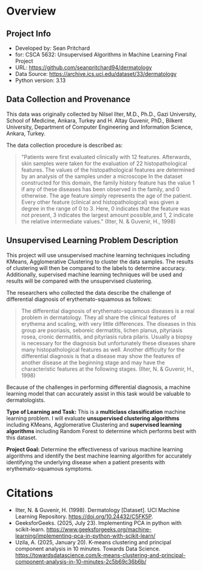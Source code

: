 # Overview #

## Project Info ##

- Developed by: Sean Pritchard
- for: CSCA 5632: Unsupervised Algorithms in Machine Learning Final Project
- URL: https://github.com/seanpritchard94/dermatology
- Data Source: https://archive.ics.uci.edu/dataset/33/dermatology
- Python version: 3.13

## Data Collection and Provenance ##

This data was originally collected by Nilsel Ilter, M.D., Ph.D., Gazi University, School of Medicine, Ankara, Turkey and H. Altay Guvenir, PhD., Bilkent University, Department of Computer Engineering and Information Science, Ankara, Turkey.

The data collection procedure is described as:
> "Patients were first evaluated clinically with 12 features. Afterwards, skin samples were taken for the evaluation of 22 histopathological features. The values of the histopathological features are determined by an analysis of the samples under a microscope
> In the dataset constructed for this domain, the family history feature has the value 1 if any of these diseases has been observed in the family, and 0 otherwise. The age feature simply represents the age of the patient. Every other feature (clinical and histopathological) was given a degree in the range of 0 to 3. Here, 0 indicates that the feature was not present, 3 indicates the largest amount possible,and 1, 2 indicate the relative intermediate values." (Ilter, N. & Guvenir, H., 1998)

## Unsupervised Learning Problem Description ##

This project will use unsupervised machine learning techniques including KMeans, Agglomerative Clustering to cluster the data samples. The results of clustering will then be compared to the labels to determine accuracy. Additionally, supervised machine learning techniques will be used and results will be compared with the unsupervised clustering.

The researchers who collected the data describe the challenge of differential diagnosis of erythemato-squamous as follows:

> The differential diagnosis of erythemato-squamous diseases is a real problem in dermatology. They all share the clinical features of erythema and scaling, with very little differences. The diseases in this group are psoriasis, seboreic dermatitis, lichen planus, pityriasis rosea, cronic dermatitis, and pityriasis rubra pilaris. Usually a biopsy is necessary for the diagnosis but unfortunately these diseases share many histopathological features as well. Another difficulty for the differential diagnosis is that a disease may show the features of another disease at the beginning stage and may have the characteristic features at the following stages. (Ilter, N. & Guvenir, H., 1998)

Because of the challenges in performing differential diagnosis, a machine learning model that can accurately assist in this task would be valuable to dermatologists.

**Type of Learning and Task:** This is a **multiclass classification** machine learning problem. I will evaluate **unsupervised clustering algorithms** including KMeans, Agglomerative Clustering and **supervised learning algorithms** including Random Forest to determine which performs best with this dataset.

**Project Goal:** Determine the effectiveness of various machine learning algorithms and identify the best machine learning algorithm for accurately identifying the underlying disease when a patient presents with erythemato-squamous symptoms.

# Citations #

- Ilter, N. & Guvenir, H. (1998). Dermatology [Dataset]. UCI Machine Learning Repository. https://doi.org/10.24432/C5FK5P.
- GeeksforGeeks. (2025, July 23). Implementing PCA in python with scikit-learn. https://www.geeksforgeeks.org/machine-learning/implementing-pca-in-python-with-scikit-learn/
- Uzila, A. (2025, January 20). K-means clustering and principal component analysis in 10 minutes. Towards Data Science. https://towardsdatascience.com/k-means-clustering-and-principal-component-analysis-in-10-minutes-2c5b69c36b6b/
